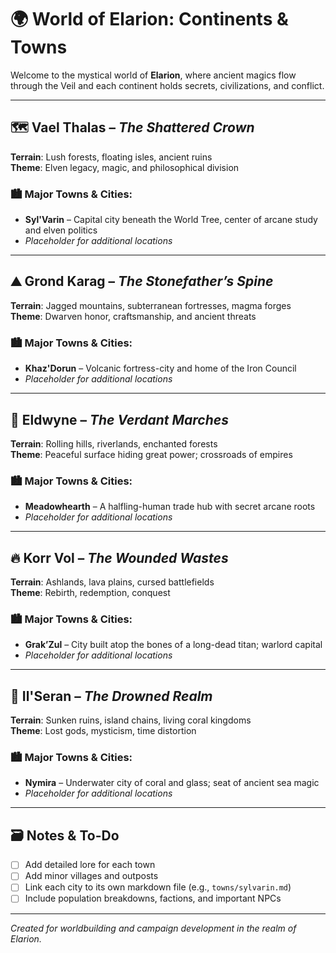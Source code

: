 # 🌍 World of Elarion: Continents & Towns

Welcome to the mystical world of **Elarion**, where ancient magics flow through the Veil and each continent holds secrets, civilizations, and conflict.

---

## 🗺️ Vael Thalas – *The Shattered Crown*

**Terrain**: Lush forests, floating isles, ancient ruins  
**Theme**: Elven legacy, magic, and philosophical division  

### 🏙️ Major Towns & Cities:
- **Syl'Varin** – Capital city beneath the World Tree, center of arcane study and elven politics
- *Placeholder for additional locations*

---

## ⛰️ Grond Karag – *The Stonefather’s Spine*

**Terrain**: Jagged mountains, subterranean fortresses, magma forges  
**Theme**: Dwarven honor, craftsmanship, and ancient threats  

### 🏙️ Major Towns & Cities:
- **Khaz'Dorun** – Volcanic fortress-city and home of the Iron Council
- *Placeholder for additional locations*

---

## 🌾 Eldwyne – *The Verdant Marches*

**Terrain**: Rolling hills, riverlands, enchanted forests  
**Theme**: Peaceful surface hiding great power; crossroads of empires  

### 🏙️ Major Towns & Cities:
- **Meadowhearth** – A halfling-human trade hub with secret arcane roots
- *Placeholder for additional locations*

---

## 🔥 Korr Vol – *The Wounded Wastes*

**Terrain**: Ashlands, lava plains, cursed battlefields  
**Theme**: Rebirth, redemption, conquest  

### 🏙️ Major Towns & Cities:
- **Grak’Zul** – City built atop the bones of a long-dead titan; warlord capital
- *Placeholder for additional locations*

---

## 🌊 Il'Seran – *The Drowned Realm*

**Terrain**: Sunken ruins, island chains, living coral kingdoms  
**Theme**: Lost gods, mysticism, time distortion  

### 🏙️ Major Towns & Cities:
- **Nymira** – Underwater city of coral and glass; seat of ancient sea magic
- *Placeholder for additional locations*

---

## 🗃️ Notes & To-Do

- [ ] Add detailed lore for each town
- [ ] Add minor villages and outposts
- [ ] Link each city to its own markdown file (e.g., `towns/sylvarin.md`)
- [ ] Include population breakdowns, factions, and important NPCs

---

*Created for worldbuilding and campaign development in the realm of Elarion.*
